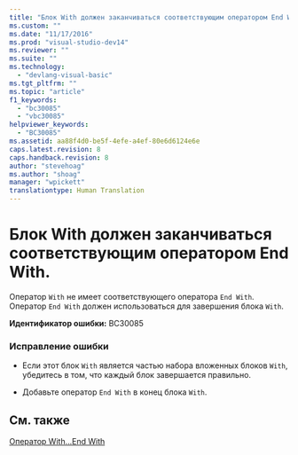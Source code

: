 ```yaml
---
title: "Блок With должен заканчиваться соответствующим оператором End With. | Microsoft Docs"
ms.custom: ""
ms.date: "11/17/2016"
ms.prod: "visual-studio-dev14"
ms.reviewer: ""
ms.suite: ""
ms.technology: 
  - "devlang-visual-basic"
ms.tgt_pltfrm: ""
ms.topic: "article"
f1_keywords: 
  - "bc30085"
  - "vbc30085"
helpviewer_keywords: 
  - "BC30085"
ms.assetid: aa88f4d0-be5f-4efe-a4ef-80e6d6124e6e
caps.latest.revision: 8
caps.handback.revision: 8
author: "stevehoag"
ms.author: "shoag"
manager: "wpickett"
translationtype: Human Translation
---
```

# Блок With должен заканчиваться соответствующим оператором End With.
Оператор `With` не имеет соответствующего оператора `End With`. Оператор `End With` должен использоваться для завершения блока `With`.  
  
 **Идентификатор ошибки:** BC30085  
  
### Исправление ошибки  
  
-   Если этот блок `With` является частью набора вложенных блоков `With`, убедитесь в том, что каждый блок завершается правильно.  
  
-   Добавьте оператор `End With` в конец блока `With`.  
  
## См. также  
 [Оператор With...End With](../../visual-basic/language-reference/statements/with-end-with-statement.md)